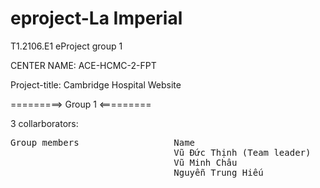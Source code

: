 # eproject-La Imperial
T1.2106.E1 eProject group 1

CENTER NAME: ACE-HCMC-2-FPT

Project-title: Cambridge Hospital Website

=========> Group 1 <=========

3 collarborators: 

<pre>
Group members                  Name	                        Student ID
                               Vũ Đức Thịnh (Team leader)       Student1319917
                               Vũ Minh Châu                     Student1317115 
                               Nguyễn Trung Hiếu                Student1318431       
</pre>
